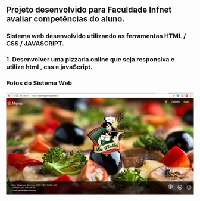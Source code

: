 ## Projeto desenvolvido para Faculdade Infnet avaliar competências do aluno.  
### Sistema web desenvolvido utilizando as ferramentas HTML / CSS / JAVASCRIPT.  
### 1. Desenvolver uma pizzaria online que seja responsiva e utilize html , css e javaScript.  
### Fotos do Sistema Web

![Alt text](./pizzaria1.jpg)
